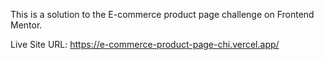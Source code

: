 This is a solution to the E-commerce product page challenge on Frontend Mentor.

Live Site URL: https://e-commerce-product-page-chi.vercel.app/
